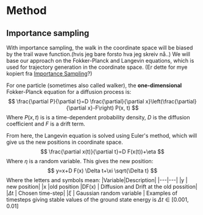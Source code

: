 # Method

## Importance sampling
With importance sampling, the walk in the coordinate space will be biased by the trail wave function.(hvis jeg bare forsto hva jeg skreiv nå..) We will base our approach on the Fokker-Planck and Langevin equations, which is used for trajectory generation in the coordinate space. (Er dette for mye kopiert fra [Importance Sampling](http://compphysics.github.io/ComputationalPhysics2/doc/pub/week3/html/week3.html)?)

For one particle (sometimes also called walker), the **one-dimensional** Fokker-Planck equation for a diffusion process is:
$$
\frac{\partial P}{\partial t}=D \frac{\partial}{\partial x}\left(\frac{\partial}{\partial x}-F\right) P(x, t)
$$
Where $P(x,t)$ is is a time-dependent probability density, $D$ is the diffusion coefficient and $F$ is a drift term.

From here, the Langevin equation is solved using Euler's method, which will give us the new positions in coordinate space.
$$
\frac{\partial x(t)}{\partial t}=D F(x(t))+\eta
$$
Where $\eta$ is a random variable. This gives the new position:
$$
y=x+D F(x) \Delta t+\xi \sqrt{\Delta t}
$$
Where the letters and symbols mean:
|Variable|Description|
|---|---|
|y | new position|
|x |old position
|DF(x) | Diffusion and Drift at the old possition|
|$\Delta$t | Chosen time-step|
|$\xi$ | Gaussian random variable |
Examples of timesteps giving stable values of the ground state energy is $\Delta t \in[0.001,0.01]$
